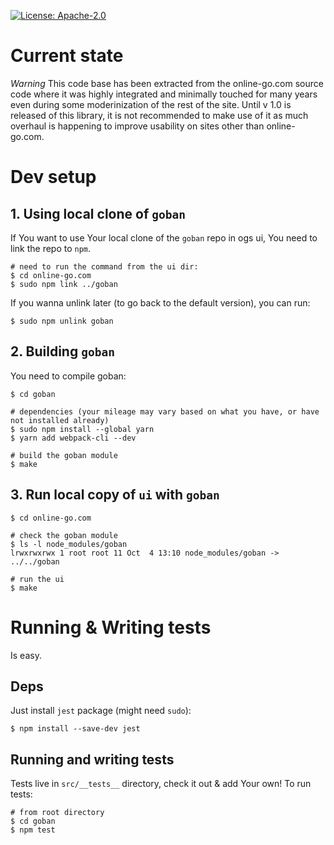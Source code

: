 [![License: Apache-2.0](https://img.shields.io/badge/License-Apache%202.0-blue.svg)](https://opensource.org/licenses/Apache-2.0)

# Current state

*Warning* This code base has been extracted from the online-go.com source code
where it was highly integrated and minimally touched for many years even during
some moderinization of the rest of the site. Until v 1.0 is released of this
library, it is not recommended to make use of it as much overhaul is happening
to improve usability on sites other than online-go.com.


# Dev setup

## 1. Using local clone of `goban`

If You want to use Your local clone of the `goban` repo in ogs ui, You need to link the repo to `npm`.
```
# need to run the command from the ui dir:
$ cd online-go.com
$ sudo npm link ../goban
```

If you wanna unlink later (to go back to the default version), you can run:
```
$ sudo npm unlink goban
```

## 2. Building `goban`
You need to compile goban: 

```
$ cd goban

# dependencies (your mileage may vary based on what you have, or have not installed already)
$ sudo npm install --global yarn
$ yarn add webpack-cli --dev

# build the goban module
$ make
```
## 3. Run local copy of `ui` with `goban`

```
$ cd online-go.com

# check the goban module
$ ls -l node_modules/goban
lrwxrwxrwx 1 root root 11 Oct  4 13:10 node_modules/goban -> ../../goban

# run the ui
$ make
```


# Running & Writing tests
Is easy.

## Deps
Just install `jest` package (might need `sudo`):

```
$ npm install --save-dev jest
```

## Running and writing tests
Tests live in `src/__tests__` directory, check it out & add Your own!
To run tests:
```
# from root directory
$ cd goban 
$ npm test
```

